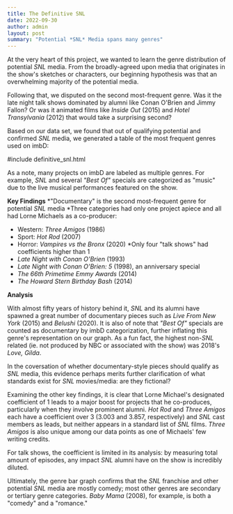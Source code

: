 ```yaml
---
title: The Definitive SNL
date: 2022-09-30
author: admin
layout: post
summary: "Potential *SNL* Media spans many genres"
---
```


At the very heart of this project, we wanted to learn the genre distribution of potential *SNL* media. From the broadly-agreed upon media that originates in the show's sketches or characters, our beginning hypothesis was that an overwhelming majority of the potential media. 

Following that, we disputed on the second most-frequent genre. Was it the late night talk shows dominated by alumni like Conan O'Brien and Jimmy Fallon? Or was it animated films like *Inside Out* (2015) and *Hotel Transylvania* (2012) that would take a surprising second?

Based on our data set, we found that out of qualifying potential and confirmed *SNL* media, we generated a table of the most frequent genres used on imbD:

#include definitive_snl.html

As a note, many projects on imbD are labeled as multiple genres. For example, *SNL* and several *"Best Of"* specials are categorized as "music" due to the live musical performances featured on the show. 

**Key Findings**
*"Documentary" is the second most-frequent genre for potential *SNL* media
*Three categories had only one project apiece and all had Lorne Michaels as a co-producer:
 - Western: *Three Amigos* (1986)
 - Sport: *Hot Rod* (2007)
 - Horror: *Vampires vs the Bronx* (2020)
*Only four "talk shows" had coefficients higher than 1
 - *Late Night with Conan O'Brien* (1993)
 - *Late Night with Conan O'Brien: 5* (1998), an anniversary special
 - *The 66th Primetime Emmy Awards* (2014)
 - *The Howard Stern Birthday Bash* (2014)

**Analysis**

With almost fifty years of history behind it, *SNL* and its alumni have spawned a great number of documentary pieces such as *Live From New York* (2015) and *Belushi* (2020). It is also of note that *"Best Of"* specials are counted as documentary by imbD categorization, further inflating this genre's representation on our graph. As a fun fact, the highest non-*SNL* related (ie. not produced by NBC or associated with the show) was 2018's *Love, Gilda*.

In the coversation of whether documentary-style pieces should qualify as *SNL* media, this evidence perhaps merits further clarification of what standards exist for *SNL* movies/media: are they fictional?

Examining the other key findings, it is clear that Lorne Michael's designated coefficient of 1 leads to a major boost for projects that he co-produces, particularly when they involve prominent alumni. *Hot Rod* and *Three Amigos* each have a coefficient over 3 (3.003 and 3.857, respectively) and *SNL* cast members as leads, but neither appears in a standard list of *SNL* films. *Three Amigos* is also unique among our data points as one of Michaels' few writing credits.

For talk shows, the coefficient is limited in its analysis: by measuring total amount of episodes, any impact *SNL* alumni have on the show is incredibly diluted. 

Ultimately, the genre bar graph confirms that the *SNL* franchise and other potential *SNL* media are mostly comedy; most other genres are secondary or tertiary genre categories. *Baby Mama* (2008), for example, is both a "comedy" and a "romance." 
